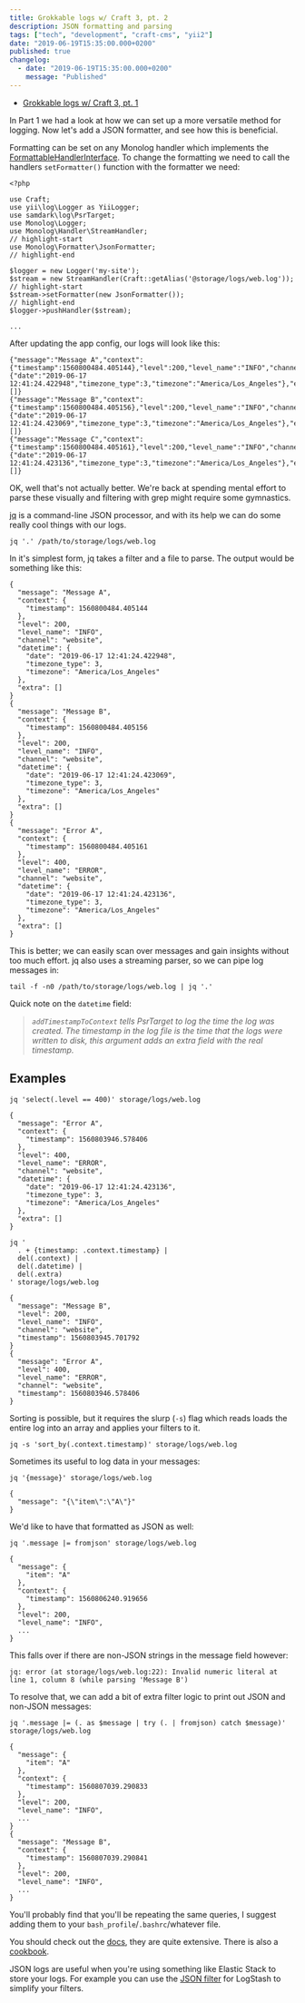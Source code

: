 ```yaml
---
title: Grokkable logs w/ Craft 3, pt. 2
description: JSON formatting and parsing
tags: ["tech", "development", "craft-cms", "yii2"]
date: "2019-06-19T15:35:00.000+0200"
published: true
changelog:
  - date: "2019-06-19T15:35:00.000+0200"
    message: "Published"
---
```


- [Grokkable logs w/ Craft 3, pt. 1](/grokkable-logs)

In Part 1 we had a look at how we can set up a more versatile method for logging. Now let's add a JSON formatter, and see how this is beneficial.

Formatting can be set on any Monolog handler which implements the [FormattableHandlerInterface](https://github.com/Seldaek/monolog/blob/4a33226f25009758cb237b4383589cef023b9494/src/Monolog/Handler/FormattableHandlerInterface.php). To change the formatting we need to call the handlers `setFormatter()` function with the formatter we need:

```php:title=config/app.php
<?php

use Craft;
use yii\log\Logger as YiiLogger;
use samdark\log\PsrTarget;
use Monolog\Logger;
use Monolog\Handler\StreamHandler;
// highlight-start
use Monolog\Formatter\JsonFormatter;
// highlight-end

$logger = new Logger('my-site');
$stream = new StreamHandler(Craft::getAlias('@storage/logs/web.log'));
// highlight-start
$stream->setFormatter(new JsonFormatter());
// highlight-end
$logger->pushHandler($stream);

...
```

After updating the app config, our logs will look like this:

```markup
{"message":"Message A","context":{"timestamp":1560800484.405144},"level":200,"level_name":"INFO","channel":"website","datetime":{"date":"2019-06-17 12:41:24.422948","timezone_type":3,"timezone":"America/Los_Angeles"},"extra":[]}
{"message":"Message B","context":{"timestamp":1560800484.405156},"level":200,"level_name":"INFO","channel":"website","datetime":{"date":"2019-06-17 12:41:24.423069","timezone_type":3,"timezone":"America/Los_Angeles"},"extra":[]}
{"message":"Message C","context":{"timestamp":1560800484.405161},"level":200,"level_name":"INFO","channel":"website","datetime":{"date":"2019-06-17 12:41:24.423136","timezone_type":3,"timezone":"America/Los_Angeles"},"extra":[]}
```

OK, well that's not actually better. We're back at spending mental effort to parse these visually and filtering with grep might require some gymnastics.

[jq](https://github.com/stedolan/jq) is a command-line JSON processor, and with its help we can do some really cool things with our logs.

```bash:title=Basic jq execution
jq '.' /path/to/storage/logs/web.log
```

In it's simplest form, jq takes a filter and a file to parse. The output would be something like this:

```json:title=JSON formatted log messages
{
  "message": "Message A",
  "context": {
    "timestamp": 1560800484.405144
  },
  "level": 200,
  "level_name": "INFO",
  "channel": "website",
  "datetime": {
    "date": "2019-06-17 12:41:24.422948",
    "timezone_type": 3,
    "timezone": "America/Los_Angeles"
  },
  "extra": []
}
{
  "message": "Message B",
  "context": {
    "timestamp": 1560800484.405156
  },
  "level": 200,
  "level_name": "INFO",
  "channel": "website",
  "datetime": {
    "date": "2019-06-17 12:41:24.423069",
    "timezone_type": 3,
    "timezone": "America/Los_Angeles"
  },
  "extra": []
}
{
  "message": "Error A",
  "context": {
    "timestamp": 1560800484.405161
  },
  "level": 400,
  "level_name": "ERROR",
  "channel": "website",
  "datetime": {
    "date": "2019-06-17 12:41:24.423136",
    "timezone_type": 3,
    "timezone": "America/Los_Angeles"
  },
  "extra": []
}
```

This is better; we can easily scan over messages and gain insights without too much effort. jq also uses a streaming parser, so we can pipe log messages in:

```bash:title=Pipe log messages to jq
tail -f -n0 /path/to/storage/logs/web.log | jq '.'
```

Quick note on the `datetime` field:

> _`addTimestampToContext` tells PsrTarget to log the time the log was created. The timestamp in the log file is the time that the logs were written to disk, this argument adds an extra field with the real timestamp._

## Examples

```bash:title=Filter by field
jq 'select(.level == 400)' storage/logs/web.log

{
  "message": "Error A",
  "context": {
    "timestamp": 1560803946.578406
  },
  "level": 400,
  "level_name": "ERROR",
  "channel": "website",
  "datetime": {
    "date": "2019-06-17 12:41:24.423136",
    "timezone_type": 3,
    "timezone": "America/Los_Angeles"
  },
  "extra": []
}
```

```bash:title=Remove fields; set root-level timestamp
jq '
  . + {timestamp: .context.timestamp} |
  del(.context) |
  del(.datetime) |
  del(.extra)
' storage/logs/web.log

{
  "message": "Message B",
  "level": 200,
  "level_name": "INFO",
  "channel": "website",
  "timestamp": 1560803945.701792
}
{
  "message": "Error A",
  "level": 400,
  "level_name": "ERROR",
  "channel": "website",
  "timestamp": 1560803946.578406
}
```

Sorting is possible, but it requires the slurp (`-s`) flag which reads loads the entire log into an array and applies your filters to it.

```bash:title=Sort by field value
jq -s 'sort_by(.context.timestamp)' storage/logs/web.log
```

Sometimes its useful to log data in your messages:

```bash:title=Print a single field
jq '{message}' storage/logs/web.log

{
  "message": "{\"item\":\"A\"}"
}
```

We'd like to have that formatted as JSON as well:

```bash:title=Parse JSON string in field
jq '.message |= fromjson' storage/logs/web.log

{
  "message": {
    "item": "A"
  },
  "context": {
    "timestamp": 1560806240.919656
  },
  "level": 200,
  "level_name": "INFO",
  ...
}
```

This falls over if there are non-JSON strings in the message field however:

```markup:title=Unable to parse regular string
jq: error (at storage/logs/web.log:22): Invalid numeric literal at line 1, column 8 (while parsing 'Message B')
```

To resolve that, we can add a bit of extra filter logic to print out JSON and non-JSON messages:

```bash{4-6,15}:title=Format only JSON strings
jq '.message |= (. as $message | try (. | fromjson) catch $message)' storage/logs/web.log

{
  "message": {
    "item": "A"
  },
  "context": {
    "timestamp": 1560807039.290833
  },
  "level": 200,
  "level_name": "INFO",
  ...
}
{
  "message": "Message B",
  "context": {
    "timestamp": 1560807039.290841
  },
  "level": 200,
  "level_name": "INFO",
  ...
}
```

You'll probably find that you'll be repeating the same queries, I suggest adding them to your `bash_profile`/`.bashrc`/whatever file.

You should check out the [docs](https://stedolan.github.io/jq/manual/), they are quite extensive. There is also a [cookbook](https://github.com/stedolan/jq/wiki/Cookbook).

JSON logs are useful when you're using something like Elastic Stack to store your logs. For example you can use the [JSON filter](https://www.elastic.co/guide/en/logstash/current/plugins-filters-json.html) for LogStash to simplify your filters.
